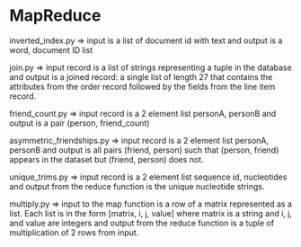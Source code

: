 # MapReduce

inverted_index.py => input is a list of document id with text and output is a word, document ID list

join.py => input record is a list of strings representing a tuple in the database and output is a joined record: a single list of length 27 that contains the attributes from the order record followed by the fields from the line item record.

friend_count.py => input record is a 2 element list personA, personB and output is a pair (person, friend_count) 

asymmetric_friendships.py => input record is a 2 element list personA, personB and output is all pairs (friend, person) such that (person, friend) appears in the dataset but (friend, person) does not.

unique_trims.py => input record is a 2 element list sequence id, nucleotides and output from the reduce function is the unique nucleotide strings.

multiply.py => input to the map function is a row of a matrix represented as a list. Each list is in the form [matrix, i, j, value] where matrix is a string and i, j, and value are integers and output from the reduce function is a tuple of multiplication of 2 rows from input.
